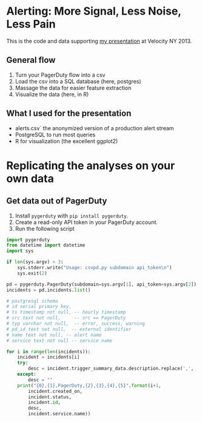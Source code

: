# Alerting: More Signal, Less Noise, Less Pain

This is the code and data supporting [my presentation](http://velocityconf.com/velocityny2013/public/schedule/detail/30062) at Velocity NY 2013.

## General flow

1. Turn your PagerDuty flow into a csv
2. Load the csv into a SQL database (here, postgres)
3. Massage the data for easier feature extraction
4. Visualize the data (here, in R)

## What I used for the presentation

* alerts.csv` the anonymized version of a production alert stream
* PostgreSQL to run most queries
* R for visualization (the excellent ggplot2)

# Replicating the analyses on your own data

## Get data out of PagerDuty

1. Install `pygerduty` with `pip install pygerduty`.
2. Create a read-only API token in your PagerDuty account.
3. Run the following script

```python
import pygerduty
from datetime import datetime
import sys 

if len(sys.argv) < 3:
    sys.stderr.write("Usage: csvpd.py subdomain api_token\n")
    sys.exit(2)

pd = pygerduty.PagerDuty(subdomain=sys.argv[1], api_token=sys.argv[2])
incidents = pd.incidents.list()

# postgresql schema
# id serial primary key,
# ts timestamp not null, -- hourly timestamp
# src text not null,     -- src == PagerDuty
# typ varchar not null,  -- error, success, warning
# pd_id text not null,  -- external identifier
# name text not null, -- alert name
# service text not null -- service name

for i in range(len(incidents)):
    incident = incidents[i]
    try:
        desc = incident.trigger_summary_data.description.replace(',', ''),
    except:
        desc = ""
    print("{0},{1},PagerDuty,{2},{3},{4},{5}".format(i+1,
        incident.created_on,
        incident.status,
        incident.id,
        desc,
        incident.service.name))
```
